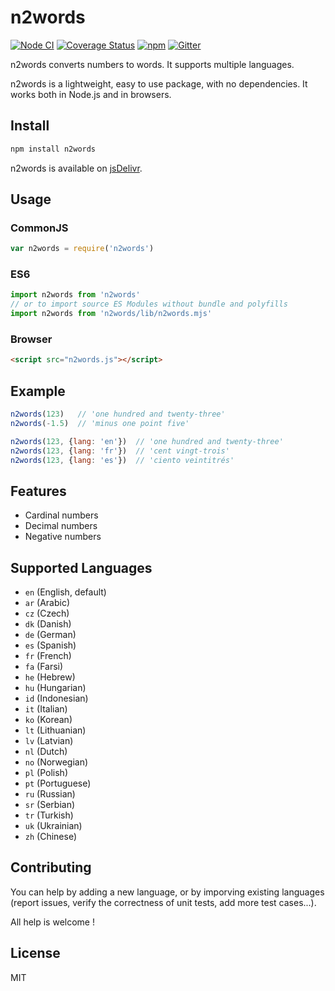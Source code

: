 # n2words

[![Node CI](https://github.com/forzagreen/n2words/workflows/Node%20CI/badge.svg?branch=master)](https://github.com/forzagreen/n2words/actions)
[![Coverage Status](https://coveralls.io/repos/github/forzagreen/n2words/badge.svg?branch=master)](https://coveralls.io/github/forzagreen/n2words?branch=master)
[![npm](https://img.shields.io/npm/v/n2words.svg)](https://npmjs.com/package/n2words)
[![Gitter](https://img.shields.io/gitter/room/forzagreen/n2words)](https://gitter.im/forzagreen/n2words)

n2words converts numbers to words. It supports multiple languages.

n2words is a lightweight, easy to use package, with no dependencies. It works both in Node.js and in browsers.

## Install

```sh
npm install n2words
```

n2words is available on [jsDelivr](https://jsdelivr.com/package/npm/n2words).

## Usage

### CommonJS

```js
var n2words = require('n2words')
```

### ES6

```js
import n2words from 'n2words'
// or to import source ES Modules without bundle and polyfills
import n2words from 'n2words/lib/n2words.mjs'
```

### Browser

```html
<script src="n2words.js"></script>
```

## Example

```js
n2words(123)   // 'one hundred and twenty-three'
n2words(-1.5)  // 'minus one point five'

n2words(123, {lang: 'en'})  // 'one hundred and twenty-three'
n2words(123, {lang: 'fr'})  // 'cent vingt-trois'
n2words(123, {lang: 'es'})  // 'ciento veintitrés'
```

## Features

- Cardinal numbers
- Decimal numbers
- Negative numbers

## Supported Languages

- `en` (English, default)
- `ar` (Arabic)
- `cz` (Czech)
- `dk` (Danish)
- `de` (German)
- `es` (Spanish)
- `fr` (French)
- `fa` (Farsi)
- `he` (Hebrew)
- `hu` (Hungarian)
- `id` (Indonesian)
- `it` (Italian)
- `ko` (Korean)
- `lt` (Lithuanian)
- `lv` (Latvian)
- `nl` (Dutch)
- `no` (Norwegian)
- `pl` (Polish)
- `pt` (Portuguese)
- `ru` (Russian)
- `sr` (Serbian)
- `tr` (Turkish)
- `uk` (Ukrainian)
- `zh` (Chinese)


## Contributing

You can help by adding a new language, or by imporving existing languages (report issues, verify the correctness of unit tests, add more test cases...).

All help is welcome !

## License

MIT
